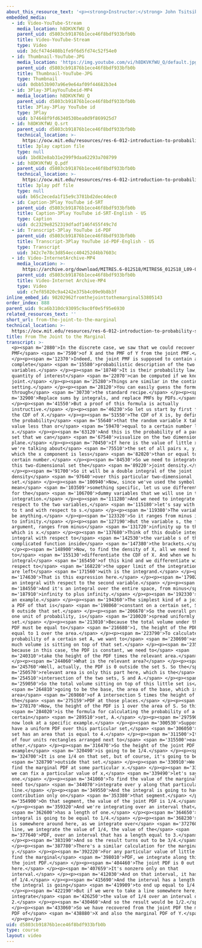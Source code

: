 ```yaml
---
about_this_resource_text: '<p><strong>Instructor:</strong> John Tsitsiklis</p>'
embedded_media:
  - id: Video-YouTube-Stream
    media_location: h8DKVKfWU_Q
    parent_uid: d5803cb91876b1ece46f8bdf933bfb0b
    title: Video-YouTube-Stream
    type: Video
    uid: 3dcf474d408b1fe9f6d5fd74c52f54e0
  - id: Thumbnail-YouTube-JPG
    media_location: 'https://img.youtube.com/vi/h8DKVKfWU_Q/default.jpg'
    parent_uid: d5803cb91876b1ece46f8bdf933bfb0b
    title: Thumbnail-YouTube-JPG
    type: Thumbnail
    uid: 0dbb53b907a96e9e64af09f44682b3e4
  - id: 3Play-3PlayYouTubeid-MP4
    media_location: h8DKVKfWU_Q
    parent_uid: d5803cb91876b1ece46f8bdf933bfb0b
    title: 3Play-3Play YouTube id
    type: 3Play
    uid: b74648f9fd6340530bea0d9f869925d7
  - id: h8DKVKfWU_Q.srt
    parent_uid: d5803cb91876b1ece46f8bdf933bfb0b
    technical_location: >-
      https://ocw.mit.edu/resources/res-6-012-introduction-to-probability-spring-2018/part-i-the-fundamentals/from-the-joint-to-the-marginal/h8DKVKfWU_Q.srt
    title: 3play caption file
    type: null
    uid: 1bd82e8ab31e299f9daa62293a708799
  - id: h8DKVKfWU_Q.pdf
    parent_uid: d5803cb91876b1ece46f8bdf933bfb0b
    technical_location: >-
      https://ocw.mit.edu/resources/res-6-012-introduction-to-probability-spring-2018/part-i-the-fundamentals/from-the-joint-to-the-marginal/h8DKVKfWU_Q.pdf
    title: 3play pdf file
    type: null
    uid: b65c2eceda1f15e9c3781bd2dec4dec0
  - id: Caption-3Play YouTube id-SRT
    parent_uid: d5803cb91876b1ece46f8bdf933bfb0b
    title: Caption-3Play YouTube id-SRT-English - US
    type: Caption
    uid: dc2329e8252319dfadf146f455f49c7d
  - id: Transcript-3Play YouTube id-PDF
    parent_uid: d5803cb91876b1ece46f8bdf933bfb0b
    title: Transcript-3Play YouTube id-PDF-English - US
    type: Transcript
    uid: 342c7e78c3d854ecc404252d4bb7603c
  - id: Video-InternetArchive-MP4
    media_location: >-
      https://archive.org/download/MITRES.6-012S18/MITRES6_012S18_L09-08_300k.mp4
    parent_uid: d5803cb91876b1ece46f8bdf933bfb0b
    title: Video-Internet Archive-MP4
    type: Video
    uid: c7ef85020c9a4242e375b4c09e9b8b3f
inline_embed_id: 98202962fromthejointtothemarginal53805143
order_index: 888
parent_uid: 9ca6b310dc93095c9ac0f0e5f95e6930
related_resources_text: ''
short_url: from-the-joint-to-the-marginal
technical_location: >-
  https://ocw.mit.edu/resources/res-6-012-introduction-to-probability-spring-2018/part-i-the-fundamentals/from-the-joint-to-the-marginal
title: From The Joint to the Marginal
transcript: >-
  <p><span m='2880'>In the discrete case, we saw that we could recover the
  PMF</span> <span m='7590'>of X and the PMF of Y from the joint PMF.</span>
  </p><p><span m='12370'>Indeed, the joint PMF is supposed to contain a
  complete</span> <span m='15580'>probabilistic description of the two random
  variables.</span> </p><p><span m='18740'>It is their probability law, and any
  quantity of interest</span> <span m='22070'>can be computed if we know the
  joint.</span> </p><p><span m='25280'>Things are similar in the continuous
  setting.</span> </p><p><span m='28120'>You can easily guess the formula
  through</span> <span m='30730'>the standard recipe.</span> </p><p><span
  m='32900'>Replace sums by integrals, and replace PMFs by PDFs.</span>
  </p><p><span m='41550'>But a proof of this formula is actually
  instructive.</span> </p><p><span m='46230'>So let us start by first finding
  the CDF of X.</span> </p><p><span m='51550'>The CDF of X is, by definition,
  the probability</span> <span m='55640'>that the random variable X takes a
  value less than or</span> <span m='59470'>equal to a certain number little
  x.</span> </p><p><span m='63120'>And this is the probability of a particular
  set that we can</span> <span m='67540'>visualize on the two dimensional
  plane.</span> </p><p><span m='70450'>If here is the value of little x, then
  we're talking about</span> <span m='75510'>the set of all pairs x, y, for
  which the x component is less</span> <span m='82020'>than or equal to a
  certain number.</span> </p><p><span m='84530'>So we need to integrate over
  this two-dimensional set the</span> <span m='89220'>joint density.</span>
  </p><p><span m='91700'>So it will be a double integral of the joint
  density</span> <span m='97640'>over this particular two-dimensional
  set.</span> </p><p><span m='100940'>Now, since we've used the symbol x here to
  mean</span> <span m='103509'>something specific, let us use different symbols
  for the</span> <span m='106700'>dummy variables that we will use in the
  integration.</span> </p><p><span m='111280'>And we need to integrate with
  respect to the two variables,</span> <span m='115180'>let's say with respect
  to t and with respect to s.</span> </p><p><span m='119380'>The variable t can
  be anything.</span> </p><p><span m='123320'>So it ranges from minus infinity
  to infinity.</span> </p><p><span m='127190'>But the variable s, the first
  argument, ranges from minus</span> <span m='131720'>infinity up to this point,
  which is x.</span> </p><p><span m='137680'>Think of this double integral as an
  integral with respect to</span> <span m='142530'>the variable s of this
  complicated function inside</span> <span m='147380'>the brackets.</span>
  </p><p><span m='148900'>Now, to find the density of X, all we need to do is
  to</span> <span m='155130'>differentiate the CDF of X. And when we have an
  integral</span> <span m='165450'>of this kind and we differentiate with
  respect to</span> <span m='168220'>the upper limit of the integration, what we
  are left</span> <span m='171560'>with is the integrand.</span> </p><p><span
  m='174630'>That is this expression here.</span> </p><p><span m='179020'>It is
  an integral with respect to the second variable.</span> </p><p><span
  m='184550'>And it's an integral over the entire space, from minus</span> <span
  m='187910'>infinity to plus infinity.</span> </p><p><span m='192330'>Here is
  an example.</span> </p><p><span m='194360'>The simplest kind of a joint PDF is
  a PDF of that is</span> <span m='198060'>constant on a certain set, S, and is
  0 outside that set.</span> </p><p><span m='206670'>So the overall probability,
  one unit of probability, is</span> <span m='210020'>spread uniformly over that
  set.</span> </p><p><span m='213010'>Because the total volume under the joint
  PDF must be equal to</span> <span m='216680'>1, the height of the PDF must be
  equal to 1 over the area.</span> </p><p><span m='223790'>To calculate the
  probability of a certain set A, we want to</span> <span m='230690'>ask how
  much volume is sitting on top of that set.</span> </p><p><span m='235700'>And
  because in this case, the PDF is constant, we need to</span> <span
  m='240310'>take the height of the PDF times the relevant area.</span>
  </p><p><span m='244060'>What is the relevant area?</span> </p><p><span
  m='245760'>Well, actually, the PDF is 0 outside the set S. So the</span> <span
  m='250570'>relevant area is only this part here, which is the</span> <span
  m='254510'>intersection of the two sets, S and A.</span> </p><p><span
  m='259050'>So the total volume sitting on top of this little set is</span>
  <span m='264810'>going to be the base, the area of the base, which is the
  area</span> <span m='269860'>of A intersection S times the height of
  the</span> <span m='275159'>PDF at those places.</span> </p><p><span
  m='278170'>Now, the height of the PDF is 1 over the area of S. So this</span>
  <span m='284020'>is the formula for calculating the probability of a
  certain</span> <span m='289510'>set, A.</span> </p><p><span m='297590'>Let's
  now look at a specific example.</span> </p><p><span m='300530'>Suppose that we
  have a uniform PDF over this particular set,</span> <span m='306050'>S. This
  set has an area that is equal to 4.</span> </p><p><span m='311500'>It consists
  of four units rectangles arranged next to</span> <span m='315500'>each
  other.</span> </p><p><span m='316470'>So the height of the joint PDF in this
  example</span> <span m='320490'>is going to be 1/4.</span> </p><p><span
  m='324700'>It is one 1/4 on that set, but of course, it's going to be 0</span>
  <span m='328790'>outside that set.</span> </p><p><span m='330910'>We can now
  find the marginal PDF at some particular x.</span> </p><p><span m='336460'>So
  we can fix a particular value of x,</span> <span m='339490'>let's say this
  one.</span> </p><p><span m='341060'>To find the value of the marginal PDF, we
  need to</span> <span m='344070'>integrate over y along that particular
  line.</span> </p><p><span m='349550'>And the integral is going to have a
  contribution only on</span> <span m='353380'>that segment.</span> </p><p><span
  m='354900'>On that segment, the value of the joint PDF is 1/4.</span>
  </p><p><span m='359320'>And we're integrating over an interval that</span>
  <span m='362600'>has a length of one.</span> </p><p><span m='364650'>So the
  integral is going to be equal to 1/4.</span> </p><p><span m='368230'>But if x
  is somewhere around here, as we integrate over</span> <span m='372760'>that
  line, we integrate the value of 1/4, the value of the</span> <span
  m='377640'>PDF, over an interval that has a length equal to 3.</span>
  </p><p><span m='383190'>And so the result turns out to be 3/4.</span>
  </p><p><span m='387780'>There's a similar calculation for the marginal PDF of
  y.</span> </p><p><span m='392220'>For any particular value of little y, to
  find the marginal</span> <span m='398010'>PDF, we integrate along this line
  the joint PDF.</span> </p><p><span m='404460'>The joint PDF is 0 out
  here.</span> </p><p><span m='407659'>It's nonzero only on that
  interval.</span> </p><p><span m='412030'>And on that interval, it has a value
  of 1/4.</span> </p><p><span m='415690'>And the interval has a length of 1, so
  the integral is going</span> <span m='419909'>to end up equal to 1/4.</span>
  </p><p><span m='422190'>But if we were to take a line somewhere here, we
  integrate</span> <span m='426250'>the value of 1/4 over an interval of length
  2.</span> </p><p><span m='430460'>And so the result would be 1/2.</span>
  </p><p><span m='433060'>So we have recovered from the joint PDF the marginal
  PDF of</span> <span m='438880'>X and also the marginal PDF of Y.</span>
  </p><p></p>
uid: d5803cb91876b1ece46f8bdf933bfb0b
type: course
layout: video
---
```

